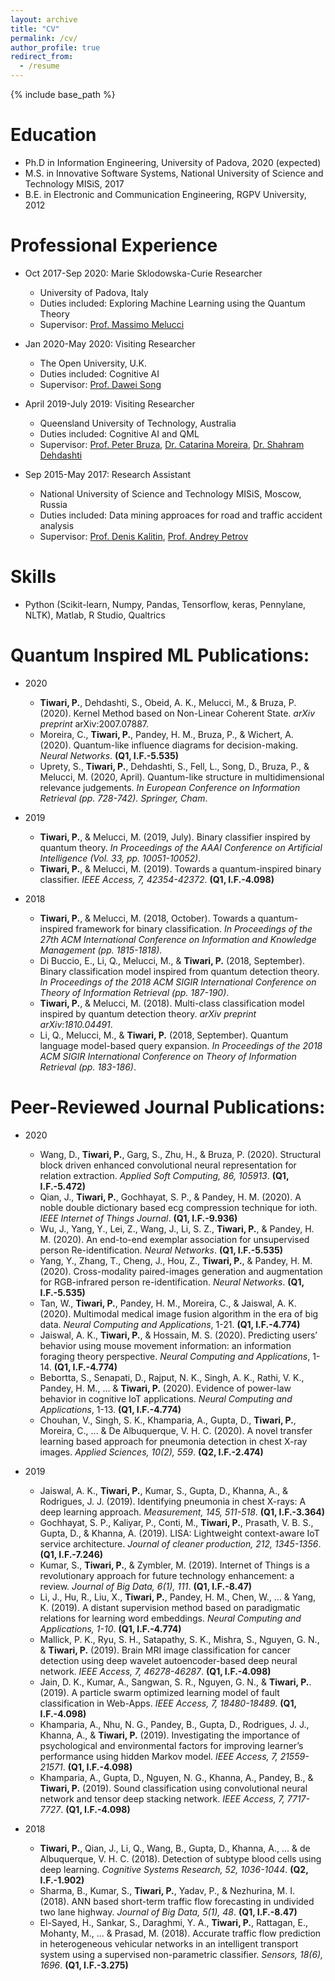 ```yaml
---
layout: archive
title: "CV"
permalink: /cv/
author_profile: true
redirect_from:
  - /resume
---
```


{% include base_path %}

Education
======
* Ph.D in Information Engineering, University of Padova, 2020 (expected)
* M.S. in Innovative Software Systems, National University of Science and Technology MISiS, 2017
* B.E. in Electronic and Communication Engineering, RGPV University, 2012

Professional Experience
======
* Oct 2017-Sep 2020: Marie Sklodowska-Curie Researcher
  * University of Padova, Italy
  * Duties included: Exploring Machine Learning using the Quantum Theory 
  * Supervisor: [Prof. Massimo Melucci](https://scholar.google.it/citations?user=VGGkN-QAAAAJ&hl=en)

* Jan 2020-May 2020: Visiting Researcher
  * The Open University, U.K.
  * Duties included: Cognitive AI 
  * Supervisor: [Prof. Dawei Song](https://scholar.google.it/citations?user=PCTA8yAAAAAJ&hl=en)
  
* April 2019-July 2019: Visiting Researcher
  * Queensland University of Technology, Australia
  * Duties included: Cognitive AI and QML
  * Supervisor: [Prof. Peter Bruza](https://scholar.google.it/citations?user=N8QpuP8AAAAJ&hl=en), [Dr. Catarina Moreira](https://scholar.google.it/citations?hl=en&user=nThsEsMAAAAJ), [Dr. Shahram Dehdashti](https://scholar.google.it/citations?hl=en&user=lw18-1UAAAAJ)  
 
* Sep 2015-May 2017: Research Assistant
  * National University of Science and Technology MISiS, Moscow, Russia
  * Duties included: Data mining approaces for road and traffic accident analysis
  * Supervisor: [Prof. Denis Kalitin](https://en.misis.ru/science/community/scientists/international/4583/), [Prof. Andrey Petrov](https://en.misis.ru/science/community/scientists/international/4328/)  
 
Skills
======
* Python (Scikit-learn, Numpy, Pandas, Tensorflow, keras, Pennylane, NLTK), Matlab, R Studio, Qualtrics


Quantum Inspired ML Publications:
======
* 2020
  * <b>Tiwari, P.</b>, Dehdashti, S., Obeid, A. K., Melucci, M., & Bruza, P. (2020). Kernel Method based on Non-Linear Coherent State. *arXiv preprint* arXiv:2007.07887.
  * Moreira, C., <b>Tiwari, P.</b>, Pandey, H. M., Bruza, P., & Wichert, A. (2020). Quantum-like influence diagrams for decision-making. *Neural Networks*.  <b>(Q1, I.F.-5.535)</b>
  * Uprety, S., <b>Tiwari, P.</b>, Dehdashti, S., Fell, L., Song, D., Bruza, P., & Melucci, M. (2020, April). Quantum-like structure in multidimensional relevance judgements. *In European Conference on Information Retrieval (pp. 728-742). Springer, Cham*.

* 2019
  * <b>Tiwari, P.</b>, & Melucci, M. (2019, July). Binary classifier inspired by quantum theory. *In Proceedings of the AAAI Conference on Artificial Intelligence (Vol. 33, pp. 10051-10052)*.
  * <b>Tiwari, P.</b>, & Melucci, M. (2019). Towards a quantum-inspired binary classifier. *IEEE Access, 7, 42354-42372*. <b>(Q1, I.F.-4.098)</b>
  
* 2018
  * <b>Tiwari, P.</b>, & Melucci, M. (2018, October). Towards a quantum-inspired framework for binary classification. *In Proceedings of the 27th ACM International Conference on Information and Knowledge Management (pp. 1815-1818)*.
  * Di Buccio, E., Li, Q., Melucci, M., & <b>Tiwari, P.</b> (2018, September). Binary classification model inspired from quantum detection theory. *In Proceedings of the 2018 ACM SIGIR International Conference on Theory of Information Retrieval (pp. 187-190)*.
  * <b>Tiwari, P.</b>, & Melucci, M. (2018). Multi-class classification model inspired by quantum detection theory. *arXiv preprint arXiv:1810.04491*.
  * Li, Q., Melucci, M., & <b>Tiwari, P.</b> (2018, September). Quantum language model-based query expansion. *In Proceedings of the 2018 ACM SIGIR International Conference on Theory of Information Retrieval (pp. 183-186)*.
  
Peer-Reviewed Journal Publications:
======
* 2020
  * Wang, D., <b>Tiwari, P.</b>, Garg, S., Zhu, H., & Bruza, P. (2020). Structural block driven enhanced convolutional neural representation for relation extraction. *Applied Soft Computing, 86, 105913*. <b>(Q1, I.F.-5.472)</b>
  * Qian, J., <b>Tiwari, P.</b>, Gochhayat, S. P., & Pandey, H. M. (2020). A noble double dictionary based ecg compression technique for ioth. *IEEE Internet of Things Journal*. <b>(Q1, I.F.-9.936)</b>
  * Wu, J., Yang, Y., Lei, Z., Wang, J., Li, S. Z., <b>Tiwari, P.</b>, & Pandey, H. M. (2020). An end-to-end exemplar association for unsupervised person Re-identification. *Neural Networks*. <b>(Q1, I.F.-5.535)</b>
  * Yang, Y., Zhang, T., Cheng, J., Hou, Z., <b>Tiwari, P.</b>, & Pandey, H. M. (2020). Cross-modality paired-images generation and augmentation for RGB-infrared person re-identification. *Neural Networks*. <b>(Q1, I.F.-5.535)</b>
  * Tan, W., <b>Tiwari, P.</b>, Pandey, H. M., Moreira, C., & Jaiswal, A. K. (2020). Multimodal medical image fusion algorithm in the era of big data. *Neural Computing and Applications*, 1-21. <b>(Q1, I.F.-4.774)</b>
  * Jaiswal, A. K., <b>Tiwari, P.</b>, & Hossain, M. S. (2020). Predicting users’ behavior using mouse movement information: an information foraging theory perspective. *Neural Computing and Applications*, 1-14. <b>(Q1, I.F.-4.774)</b>
  * Bebortta, S., Senapati, D., Rajput, N. K., Singh, A. K., Rathi, V. K., Pandey, H. M., ... & <b>Tiwari, P.</b> (2020). Evidence of power-law behavior in cognitive IoT applications. *Neural Computing and Applications*, 1-13. <b>(Q1, I.F.-4.774)</b>
  * Chouhan, V., Singh, S. K., Khamparia, A., Gupta, D., <b>Tiwari, P.</b>, Moreira, C., ... & De Albuquerque, V. H. C. (2020). A novel transfer learning based approach for pneumonia detection in chest X-ray images. *Applied Sciences, 10(2), 559*. <b>(Q2, I.F.-2.474)</b>
  
 * 2019
   * Jaiswal, A. K., <b>Tiwari, P.</b>, Kumar, S., Gupta, D., Khanna, A., & Rodrigues, J. J. (2019). Identifying pneumonia in chest X-rays: A deep learning approach. *Measurement, 145, 511-518*. <b>(Q1, I.F.-3.364)</b>
   * Gochhayat, S. P., Kaliyar, P., Conti, M., <b>Tiwari, P.</b>, Prasath, V. B. S., Gupta, D., & Khanna, A. (2019). LISA: Lightweight context-aware IoT service architecture. *Journal of cleaner production, 212, 1345-1356*. <b>(Q1, I.F.-7.246)</b>
   * Kumar, S., <b>Tiwari, P.</b>, & Zymbler, M. (2019). Internet of Things is a revolutionary approach for future technology enhancement: a review. *Journal of Big Data, 6(1), 111*. <b>(Q1, I.F.-8.47)</b>
   * Li, J., Hu, R., Liu, X., <b>Tiwari, P.</b>, Pandey, H. M., Chen, W., ... & Yang, K. (2019). A distant supervision method based on paradigmatic relations for learning word embeddings. *Neural Computing and Applications, 1-10*. <b>(Q1, I.F.-4.774)</b>
   * Mallick, P. K., Ryu, S. H., Satapathy, S. K., Mishra, S., Nguyen, G. N., & <b>Tiwari, P.</b> (2019). Brain MRI image classification for cancer detection using deep wavelet autoencoder-based deep neural network. *IEEE Access, 7, 46278-46287*. <b>(Q1, I.F.-4.098)</b>
   * Jain, D. K., Kumar, A., Sangwan, S. R., Nguyen, G. N., & <b>Tiwari, P.</b>. (2019). A particle swarm optimized learning model of fault classification in Web-Apps. *IEEE Access, 7, 18480-18489*. <b>(Q1, I.F.-4.098)</b>
   * Khamparia, A., Nhu, N. G., Pandey, B., Gupta, D., Rodrigues, J. J., Khanna, A., & <b>Tiwari, P.</b> (2019). Investigating the importance of psychological and environmental factors for improving learner’s performance using hidden Markov model. *IEEE Access, 7, 21559-21571*. <b>(Q1, I.F.-4.098)</b>
   * Khamparia, A., Gupta, D., Nguyen, N. G., Khanna, A., Pandey, B., & <b>Tiwari, P.</b> (2019). Sound classification using convolutional neural network and tensor deep stacking network. *IEEE Access, 7, 7717-7727*. <b>(Q1, I.F.-4.098)</b>
 
   
 * 2018
   * <b>Tiwari, P.</b>, Qian, J., Li, Q., Wang, B., Gupta, D., Khanna, A., ... & de Albuquerque, V. H. C. (2018). Detection of subtype blood cells using deep learning. *Cognitive Systems Research, 52, 1036-1044*. <b>(Q2, I.F.-1.902)</b>
   * Sharma, B., Kumar, S., <b>Tiwari, P.</b>, Yadav, P., & Nezhurina, M. I. (2018). ANN based short-term traffic flow forecasting in undivided two lane highway. *Journal of Big Data, 5(1), 48*. <b>(Q1, I.F.-8.47)</b>
   * El-Sayed, H., Sankar, S., Daraghmi, Y. A., <b>Tiwari, P.</b>, Rattagan, E., Mohanty, M., ... & Prasad, M. (2018). Accurate traffic flow prediction in heterogeneous vehicular networks in an intelligent transport system using a supervised non-parametric classifier. *Sensors, 18(6), 1696*. <b>(Q1, I.F.-3.275)</b>

